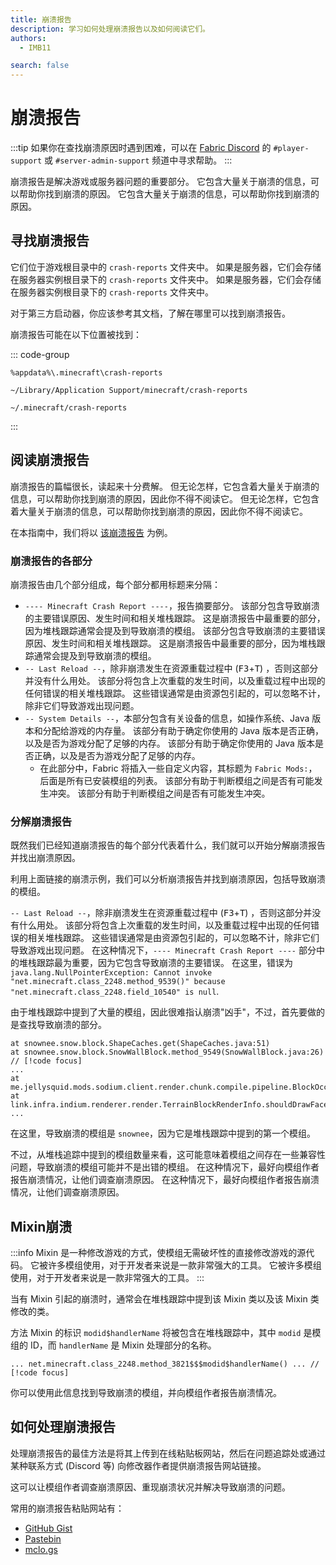 ```yaml
---
title: 崩溃报告
description: 学习如何处理崩溃报告以及如何阅读它们。
authors:
  - IMB11

search: false
---
```


# 崩溃报告

:::tip
如果你在查找崩溃原因时遇到困难，可以在 [Fabric Discord](https://discord.gg/v6v4pMv) 的 `#player-support` 或 `#server-admin-support` 频道中寻求帮助。
:::

崩溃报告是解决游戏或服务器问题的重要部分。 它包含大量关于崩溃的信息，可以帮助你找到崩溃的原因。 它包含大量关于崩溃的信息，可以帮助你找到崩溃的原因。

## 寻找崩溃报告

它们位于游戏根目录中的 `crash-reports` 文件夹中。 如果是服务器，它们会存储在服务器实例根目录下的 `crash-reports` 文件夹中。 如果是服务器，它们会存储在服务器实例根目录下的 `crash-reports` 文件夹中。

对于第三方启动器，你应该参考其文档，了解在哪里可以找到崩溃报告。

崩溃报告可能在以下位置被找到：

::: code-group

```:no-line-numbers [Windows]
%appdata%\.minecraft\crash-reports
```

```:no-line-numbers [macOS]
~/Library/Application Support/minecraft/crash-reports
```

```:no-line-numbers [Linux]
~/.minecraft/crash-reports
```

:::

## 阅读崩溃报告

崩溃报告的篇幅很长，读起来十分费解。 但无论怎样，它包含着大量关于崩溃的信息，可以帮助你找到崩溃的原因，因此你不得不阅读它。 但无论怎样，它包含着大量关于崩溃的信息，可以帮助你找到崩溃的原因，因此你不得不阅读它。

在本指南中，我们将以 [该崩溃报告](https://github.com/FabricMC/fabric-docs/blob/main/public/assets/players/crash-report-example.txt) 为例。

### 崩溃报告的各部分

崩溃报告由几个部分组成，每个部分都用标题来分隔：

- `---- Minecraft Crash Report ----`，报告摘要部分。 该部分包含导致崩溃的主要错误原因、发生时间和相关堆栈跟踪。 这是崩溃报告中最重要的部分，因为堆栈跟踪通常会提及到导致崩溃的模组。 该部分包含导致崩溃的主要错误原因、发生时间和相关堆栈跟踪。 这是崩溃报告中最重要的部分，因为堆栈跟踪通常会提及到导致崩溃的模组。
- `-- Last Reload --`，除非崩溃发生在资源重载过程中 (<kbd>F3</kbd>+<kbd>T</kbd>) ，否则这部分并没有什么用处。 该部分将包含上次重载的发生时间，以及重载过程中出现的任何错误的相关堆栈跟踪。 这些错误通常是由资源包引起的，可以忽略不计，除非它们导致游戏出现问题。
- `-- System Details --`，本部分包含有关设备的信息，如操作系统、Java 版本和分配给游戏的内存量。 该部分有助于确定你使用的 Java 版本是否正确，以及是否为游戏分配了足够的内存。 该部分有助于确定你使用的 Java 版本是否正确，以及是否为游戏分配了足够的内存。
  - 在此部分中，Fabric 将插入一些自定义内容，其标题为 `Fabric Mods:`，后面是所有已安装模组的列表。 该部分有助于判断模组之间是否有可能发生冲突。 该部分有助于判断模组之间是否有可能发生冲突。

### 分解崩溃报告

既然我们已经知道崩溃报告的每个部分代表着什么，我们就可以开始分解崩溃报告并找出崩溃原因。

利用上面链接的崩溃示例，我们可以分析崩溃报告并找到崩溃原因，包括导致崩溃的模组。

`-- Last Reload --`，除非崩溃发生在资源重载过程中 (<kbd>F3</kbd>+<kbd>T</kbd>) ，否则这部分并没有什么用处。 该部分将包含上次重载的发生时间，以及重载过程中出现的任何错误的相关堆栈跟踪。 这些错误通常是由资源包引起的，可以忽略不计，除非它们导致游戏出现问题。 在这种情况下，`---- Minecraft Crash Report ----` 部分中的堆栈跟踪最为重要，因为它包含导致崩溃的主要错误。 在这里，错误为`java.lang.NullPointerException: Cannot invoke "net.minecraft.class_2248.method_9539()" because "net.minecraft.class_2248.field_10540" is null`.

由于堆栈跟踪中提到了大量的模组，因此很难指认崩溃"凶手"，不过，首先要做的是查找导致崩溃的部分。

```:no-line-numbers
at snownee.snow.block.ShapeCaches.get(ShapeCaches.java:51)
at snownee.snow.block.SnowWallBlock.method_9549(SnowWallBlock.java:26) // [!code focus]
...
at me.jellysquid.mods.sodium.client.render.chunk.compile.pipeline.BlockOcclusionCache.shouldDrawSide(BlockOcclusionCache.java:52)
at link.infra.indium.renderer.render.TerrainBlockRenderInfo.shouldDrawFaceInner(TerrainBlockRenderInfo.java:31)
...
```

在这里，导致崩溃的模组是 `snownee`，因为它是堆栈跟踪中提到的第一个模组。

不过，从堆栈追踪中提到的模组数量来看，这可能意味着模组之间存在一些兼容性问题，导致崩溃的模组可能并不是出错的模组。 在这种情况下，最好向模组作者报告崩溃情况，让他们调查崩溃原因。 在这种情况下，最好向模组作者报告崩溃情况，让他们调查崩溃原因。

## Mixin崩溃

:::info
Mixin 是一种修改游戏的方式，使模组无需破坏性的直接修改游戏的源代码。 它被许多模组使用，对于开发者来说是一款非常强大的工具。 它被许多模组使用，对于开发者来说是一款非常强大的工具。
:::

当有 Mixin 引起的崩溃时，通常会在堆栈跟踪中提到该 Mixin 类以及该 Mixin 类修改的类。

方法 Mixin 的标识 `modid$handlerName` 将被包含在堆栈跟踪中，其中 `modid` 是模组的 ID，而 `handlerName` 是 Mixin 处理部分的名称。

```:no-line-numbers
... net.minecraft.class_2248.method_3821$$$modid$handlerName() ... // [!code focus]
```

你可以使用此信息找到导致崩溃的模组，并向模组作者报告崩溃情况。

## 如何处理崩溃报告

处理崩溃报告的最佳方法是将其上传到在线粘贴板网站，然后在问题追踪处或通过某种联系方式 (Discord 等) 向修改器作者提供崩溃报告网站链接。

这可以让模组作者调查崩溃原因、重现崩溃状况并解决导致崩溃的问题。

常用的崩溃报告粘贴网站有：

- [GitHub Gist](https://gist.github.com/)
- [Pastebin](https://pastebin.com/)
- [mclo.gs](https://mclo.gs/)
